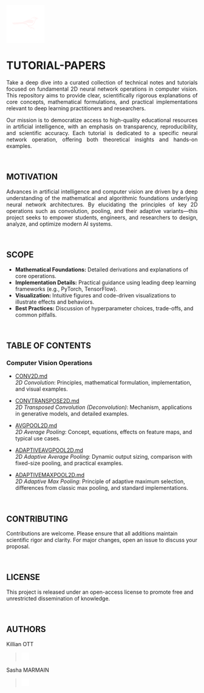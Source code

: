 <a href="https://www.teamcardinalis.com/">
   <img src="Logo/teamcardinalis.png" alt="Team Cardinalis" width="100">
</a>

# TUTORIAL-PAPERS

<p align="justify">
Take a deep dive into a curated collection of technical notes and tutorials focused on fundamental 2D neural network operations in computer vision. This repository aims to provide clear, scientifically rigorous explanations of core concepts, mathematical formulations, and practical implementations relevant to deep learning practitioners and researchers.
</p>

<p align="justify">
Our mission is to democratize access to high-quality educational resources in artificial intelligence, with an emphasis on transparency, reproducibility, and scientific accuracy. Each tutorial is dedicated to a specific neural network operation, offering both theoretical insights and hands-on examples.
</p>

<br>

## MOTIVATION

<p align="justify">
Advances in artificial intelligence and computer vision are driven by a deep understanding of the mathematical and algorithmic foundations underlying neural network architectures. By elucidating the principles of key 2D operations such as convolution, pooling, and their adaptive variants—this project seeks to empower students, engineers, and researchers to design, analyze, and optimize modern AI systems.
</p>

<br>

## SCOPE

- **Mathematical Foundations:** Detailed derivations and explanations of core operations.
- **Implementation Details:** Practical guidance using leading deep learning frameworks (e.g., PyTorch, TensorFlow).
- **Visualization:** Intuitive figures and code-driven visualizations to illustrate effects and behaviors.
- **Best Practices:** Discussion of hyperparameter choices, trade-offs, and common pitfalls.

<br>

## TABLE OF CONTENTS

### Computer Vision Operations

- [CONV2D.md](CONV2D.md)  
  *2D Convolution*: Principles, mathematical formulation, implementation, and visual examples.

- [CONVTRANSPOSE2D.md](CONVTRANSPOSE2D.md)  
  *2D Transposed Convolution (Deconvolution)*: Mechanism, applications in generative models, and detailed examples.

- [AVGPOOL2D.md](AVGPOOL2D.md)  
  *2D Average Pooling*: Concept, equations, effects on feature maps, and typical use cases.

- [ADAPTIVEAVGPOOL2D.md](ADAPTIVEAVGPOOL2D.md)  
  *2D Adaptive Average Pooling*: Dynamic output sizing, comparison with fixed-size pooling, and practical examples.

- [ADAPTIVEMAXPOOL2D.md](ADAPTIVEMAXPOOL2D.md)  
  *2D Adaptive Max Pooling*: Principle of adaptive maximum selection, differences from classic max pooling, and standard implementations.

<br>

## CONTRIBUTING

Contributions are welcome. Please ensure that all additions maintain scientific rigor and clarity. For major changes, open an issue to discuss your proposal.

<br>

## LICENSE

This project is released under an open-access license to promote free and unrestricted dissemination of knowledge.

<br>

## AUTHORS

Killian OTT
> <a href="https://www.linkedin.com/in/killian-ott/">
>  <img src="Logo/linkedin.png" alt="LinkedIn" width="20">
> </a>

Sasha MARMAIN
> <a href="https://www.linkedin.com/in/sasha-marmain-7a9645294/">
>  <img src="Logo/linkedin.png" alt="LinkedIn" width="20">
> </a>
